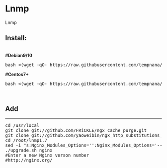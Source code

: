 # Lnmp
Lnmp

<h2>Install:</h2>
<br>
<b>#Debian9/10</b><br>
<pre>
bash <(wget -qO- https://raw.githubusercontent.com/tempnana/Lnmp/main/install-debian.sh)
</pre>
<b>#Centos7+</b><br>
<pre>
bash <(wget -qO- https://raw.githubusercontent.com/tempnana/Lnmp/main/install-centos.sh)
</pre>

<br>
<h2>Add</h2>
<hr>
<pre>
cd /usr/local
git clone git://github.com/FRiCKLE/ngx_cache_purge.git
git clone git://github.com/yaoweibin/ngx_http_substitutions_filter_module
cd /root/lnmp1.7
sed -i "s:Nginx_Modules_Options='':Nginx_Modules_Options='--add-module=/usr/local/ngx_http_substitutions_filter_module --add-module=/usr/local/ngx_cache_purge':" lnmp.conf
./upgrade.sh nginx
#Enter a new Nginx verson number
#http://nginx.org/
</pre>
